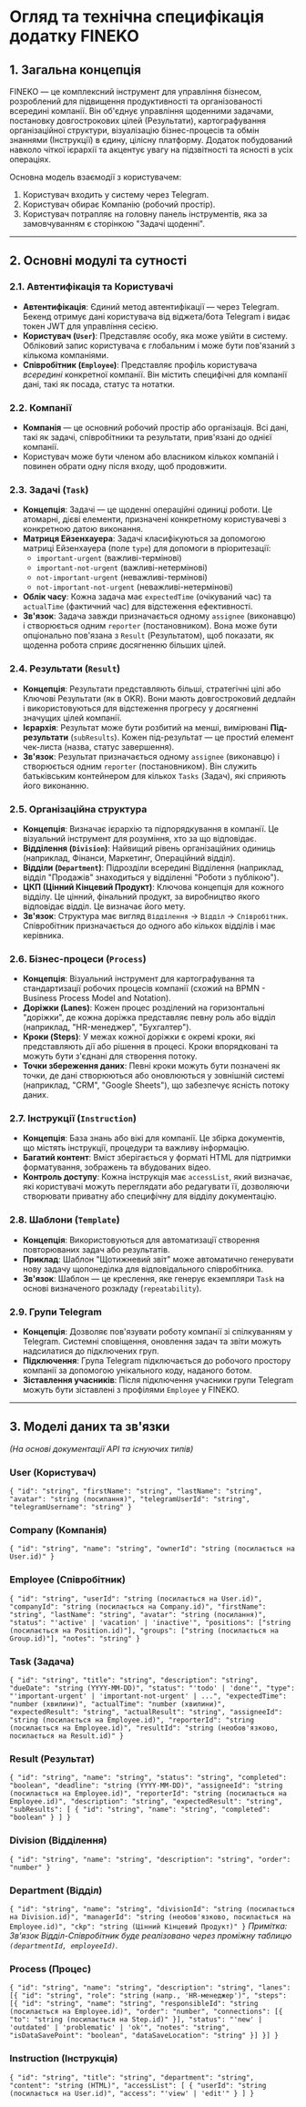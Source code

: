 # Огляд та технічна специфікація додатку FINEKO

## 1. Загальна концепція

FINEKO — це комплексний інструмент для управління бізнесом, розроблений для підвищення продуктивності та організованості всередині компанії. Він об'єднує управління щоденними задачами, постановку довгострокових цілей (Результати), картографування організаційної структури, візуалізацію бізнес-процесів та обмін знаннями (Інструкції) в єдину, цілісну платформу. Додаток побудований навколо чіткої ієрархії та акцентує увагу на підзвітності та ясності в усіх операціях.

Основна модель взаємодії з користувачем:
1.  Користувач входить у систему через Telegram.
2.  Користувач обирає Компанію (робочий простір).
3.  Користувач потрапляє на головну панель інструментів, яка за замовчуванням є сторінкою "Задачі щоденні".

---

## 2. Основні модулі та сутності

### 2.1. Автентифікація та Користувачі

-   **Автентифікація**: Єдиний метод автентифікації — через Telegram. Бекенд отримує дані користувача від віджета/бота Telegram і видає токен JWT для управління сесією.
-   **Користувач (`User`)**: Представляє особу, яка може увійти в систему. Обліковий запис користувача є глобальним і може бути пов'язаний з кількома компаніями.
-   **Співробітник (`Employee`)**: Представляє профіль користувача *всередині* конкретної компанії. Він містить специфічні для компанії дані, такі як посада, статус та нотатки.

### 2.2. Компанії

-   **Компанія** — це основний робочий простір або організація. Всі дані, такі як задачі, співробітники та результати, прив'язані до однієї компанії.
-   Користувач може бути членом або власником кількох компаній і повинен обрати одну після входу, щоб продовжити.

### 2.3. Задачі (`Task`)

-   **Концепція**: Задачі — це щоденні операційні одиниці роботи. Це атомарні, дієві елементи, призначені конкретному користувачеві з конкретною датою виконання.
-   **Матриця Ейзенхауера**: Задачі класифікуються за допомогою матриці Ейзенхауера (поле `type`) для допомоги в пріоритезації:
    -   `important-urgent` (важливі-термінові)
    -   `important-not-urgent` (важливі-нетермінові)
    -   `not-important-urgent` (неважливі-термінові)
    -   `not-important-not-urgent` (неважливі-нетермінові)
-   **Облік часу**: Кожна задача має `expectedTime` (очікуваний час) та `actualTime` (фактичний час) для відстеження ефективності.
-   **Зв'язок**: Задача завжди призначається одному `assignee` (виконавцю) і створюється одним `reporter` (постановником). Вона може бути опціонально пов'язана з `Result` (Результатом), щоб показати, як щоденна робота сприяє досягненню більших цілей.

### 2.4. Результати (`Result`)

-   **Концепція**: Результати представляють більші, стратегічні цілі або Ключові Результати (як в OKR). Вони мають довгостроковий дедлайн і використовуються для відстеження прогресу у досягненні значущих цілей компанії.
-   **Ієрархія**: Результат може бути розбитий на менші, вимірювані **Під-результати** (`subResults`). Кожен під-результат — це простий елемент чек-листа (назва, статус завершення).
-   **Зв'язок**: Результат призначається одному `assignee` (виконавцю) і створюється одним `reporter` (постановником). Він служить батьківським контейнером для кількох `Tasks` (Задач), які сприяють його виконанню.

### 2.5. Організаційна структура

-   **Концепція**: Визначає ієрархію та підпорядкування в компанії. Це візуальний інструмент для розуміння, хто за що відповідає.
-   **Відділення (`Division`)**: Найвищий рівень організаційних одиниць (наприклад, Фінанси, Маркетинг, Операційний відділ).
-   **Відділи (`Department`)**: Підрозділи всередині Відділення (наприклад, відділ "Продажів" знаходиться у відділенні "Роботи з публікою").
-   **ЦКП (Цінний Кінцевий Продукт)**: Ключова концепція для кожного відділу. Це цінний, фінальний продукт, за виробництво якого відповідає відділ. Це визначає його мету.
-   **Зв'язок**: Структура має вигляд `Відділення` -> `Відділ` -> `Співробітник`. Співробітник призначається до одного або кількох відділів і має керівника.

### 2.6. Бізнес-процеси (`Process`)

-   **Концепція**: Візуальний інструмент для картографування та стандартизації робочих процесів компанії (схожий на BPMN - Business Process Model and Notation).
-   **Доріжки (Lanes)**: Кожен процес розділений на горизонтальні "доріжки", де кожна доріжка представляє певну роль або відділ (наприклад, "HR-менеджер", "Бухгалтер").
-   **Кроки (Steps)**: У межах кожної доріжки є окремі кроки, які представляють дії або рішення в процесі. Кроки впорядковані та можуть бути з'єднані для створення потоку.
-   **Точки збереження даних**: Певні кроки можуть бути позначені як точки, де дані створюються або оновлюються у зовнішній системі (наприклад, "CRM", "Google Sheets"), що забезпечує ясність потоку даних.

### 2.7. Інструкції (`Instruction`)

-   **Концепція**: База знань або вікі для компанії. Це збірка документів, що містять інструкції, процедури та важливу інформацію.
-   **Багатий контент**: Вміст зберігається у форматі HTML для підтримки форматування, зображень та вбудованих відео.
-   **Контроль доступу**: Кожна інструкція має `accessList`, який визначає, які користувачі можуть переглядати або редагувати її, дозволяючи створювати приватну або специфічну для відділу документацію.

### 2.8. Шаблони (`Template`)

-   **Концепція**: Використовуються для автоматизації створення повторюваних задач або результатів.
-   **Приклад**: Шаблон "Щотижневий звіт" може автоматично генерувати нову задачу щопонеділка для відповідального співробітника.
-   **Зв'язок**: Шаблон — це креслення, яке генерує екземпляри `Task` на основі визначеного розкладу (`repeatability`).

### 2.9. Групи Telegram

-   **Концепція**: Дозволяє пов'язувати роботу компанії зі спілкуванням у Telegram. Системні сповіщення, оновлення задач та звіти можуть надсилатися до підключених груп.
-   **Підключення**: Група Telegram підключається до робочого простору компанії за допомогою унікального коду, наданого ботом.
-   **Зіставлення учасників**: Після підключення учасники групи Telegram можуть бути зіставлені з профілями `Employee` у FINEKO.

---

## 3. Моделі даних та зв'язки

*(На основі документації API та існуючих типів)*

### User (Користувач)
`
{
  "id": "string",
  "firstName": "string",
  "lastName": "string",
  "avatar": "string (посилання)",
  "telegramUserId": "string",
  "telegramUsername": "string"
}
`

### Company (Компанія)
`
{
  "id": "string",
  "name": "string",
  "ownerId": "string (посилається на User.id)"
}
`

### Employee (Співробітник)
`
{
  "id": "string",
  "userId": "string (посилається на User.id)",
  "companyId": "string (посилається на Company.id)",
  "firstName": "string",
  "lastName": "string",
  "avatar": "string (посилання)",
  "status": "'active' | 'vacation' | 'inactive'",
  "positions": ["string (посилається на Position.id)"],
  "groups": ["string (посилається на Group.id)"],
  "notes": "string"
}
`

### Task (Задача)
`
{
  "id": "string",
  "title": "string",
  "description": "string",
  "dueDate": "string (YYYY-MM-DD)",
  "status": "'todo' | 'done'",
  "type": "'important-urgent' | 'important-not-urgent' | ...",
  "expectedTime": "number (хвилини)",
  "actualTime": "number (хвилини)",
  "expectedResult": "string",
  "actualResult": "string",
  "assigneeId": "string (посилається на Employee.id)",
  "reporterId": "string (посилається на Employee.id)",
  "resultId": "string (необов'язково, посилається на Result.id)"
}
`

### Result (Результат)
`
{
  "id": "string",
  "name": "string",
  "status": "string",
  "completed": "boolean",
  "deadline": "string (YYYY-MM-DD)",
  "assigneeId": "string (посилається на Employee.id)",
  "reporterId": "string (посилається на Employee.id)",
  "description": "string",
  "expectedResult": "string",
  "subResults": [
    {
      "id": "string",
      "name": "string",
      "completed": "boolean"
    }
  ]
}
`

### Division (Відділення)
`
{
  "id": "string",
  "name": "string",
  "description": "string",
  "order": "number"
}
`

### Department (Відділ)
`
{
  "id": "string",
  "name": "string",
  "divisionId": "string (посилається на Division.id)",
  "managerId": "string (необов'язково, посилається на Employee.id)",
  "ckp": "string (Цінний Кінцевий Продукт)"
}
`
*Примітка: Зв'язок Відділ-Співробітник буде реалізовано через проміжну таблицю `(departmentId, employeeId)`.*

### Process (Процес)
`
{
    "id": "string",
    "name": "string",
    "description": "string",
    "lanes": [{
        "id": "string",
        "role": "string (напр., 'HR-менеджер')",
        "steps": [{
            "id": "string",
            "name": "string",
            "responsibleId": "string (посилається на Employee.id)",
            "order": "number",
            "connections": [{ "to": "string (посилається на Step.id)" }],
            "status": "'new' | 'outdated' | 'problematic' | 'ok'",
            "notes": "string",
            "isDataSavePoint": "boolean",
            "dataSaveLocation": "string"
        }]
    }]
}
`

### Instruction (Інструкція)
`
{
  "id": "string",
  "title": "string",
  "department": "string",
  "content": "string (HTML)",
  "accessList": [
    {
      "userId": "string (посилається на User.id)",
      "access": "'view' | 'edit'"
    }
  ]
}
`
